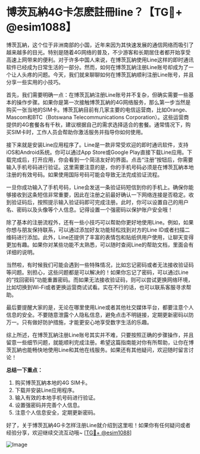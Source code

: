 # 博茨瓦納4G卡怎麽註冊line？【TG💪+ @esim1088】

博茨瓦納，这个位于非洲南部的小国，近年来因为其快速发展的通信网络而吸引了越来越多的目光。特别是随着4G网络的普及，不少游客和长期居住者都开始享受高速上网带来的便利。对于许多中国人来说，在博茨瓦納使用Line这样的即时通讯软件已经成为日常生活的一部分。然而，如何在博茨瓦納注册Line账号却成为了一个让人头疼的问题。今天，我们就来聊聊如何在博茨瓦納顺利注册Line账号，并且分享一些实用的小技巧。

首先，我们需要明确一点：在博茨瓦納注册Line账号并不复杂，但确实需要一些基本的操作步骤。如果你是第一次接触博茨瓦納的4G网络服务，那么第一步当然是购买一张当地的SIM卡。博茨瓦納目前有几家主要的电信运营商，比如Orange、Mascom和BTC（Botswana Telecommunications Corporation）。这些运营商提供的4G套餐各有千秋，建议根据自己的需求选择适合的套餐。通常情况下，购买SIM卡时，工作人员会帮助你激活服务并指导你如何使用。

接下来就是安装Line应用程序了。Line是一款非常受欢迎的即时通讯软件，支持iOS和Android系统。你可以通过App Store或Google Play直接下载Line应用。下载完成后，打开应用，你会看到一个简洁友好的界面。点击“注册”按钮后，你需要输入手机号码进行验证。这里需要注意的是，你的手机号码必须是在博茨瓦納本地注册的有效号码。如果使用国际号码可能会导致无法完成验证流程。

一旦你成功输入了手机号码，Line会发送一条验证码短信到你的手机上。确保你能够接收到这条短信非常重要，因此在注册之前最好确认一下网络连接是否稳定。收到验证码后，按照提示输入验证码即可完成注册。此时，你可以设置自己的用户名、密码以及头像等个人信息。记得设置一个强密码以保护账户安全哦！

除了基本的注册流程外，还有一些小技巧可以帮助你更好地使用Line。例如，如果你想与朋友保持联系，可以通过添加好友功能轻松找到对方的Line ID或者扫描二维码进行添加。此外，Line还提供了丰富的表情包和贴纸供用户使用，让聊天变得更加有趣。如果你对某些功能不太熟悉，可以随时查阅Line的帮助文档，里面会有详细的说明。

当然啦，有时候我们可能会遇到一些特殊情况，比如忘记密码或者无法接收验证码等问题。别担心，这些问题都是可以解决的！如果你忘记了密码，可以通过Line的“找回密码”功能重置密码。而如果无法接收验证码，则可以尝试更换网络环境，比如切换到Wi-Fi或者更换运营商试试看。实在不行的话，也可以联系客服寻求帮助。

最后要提醒大家的是，无论在哪里使用Line或者其他社交媒体平台，都要注意个人信息的安全。不要随意泄露个人隐私信息，避免点击不明链接，定期更新密码以防万一。只有做好防护措施，才能更安心地享受数字生活的乐趣。

综上所述，在博茨瓦納注册Line账号其实并不难，只要按照正确的步骤操作，并且留意一些细节问题，就能顺利完成注册。希望这篇指南能对你有所帮助，让你在博茨瓦納也能畅快地使用Line和其他在线服务。如果还有其他疑问，欢迎随时留言讨论！

**总结一下重点：**
1. 购买博茨瓦納本地的4G SIM卡。
2. 下载并安装Line应用程序。
3. 输入有效的本地手机号码进行验证。
4. 设置强密码并完善个人信息。
5. 注意个人信息安全，定期更新密码。

好了，关于博茨瓦納4G卡怎样注册Line就介绍到这里啦！如果你有任何疑问或者经验分享，欢迎继续交流互动哦~ [[TG💪+ @esim1088](https://t.me/s/esim1088)]

![Image](https://i.postimg.cc/4NQfJmqS/Snipaste-2025-05-13-00-14-12.png)